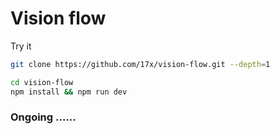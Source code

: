 # Vision flow

Try it 
```bash
git clone https://github.com/17x/vision-flow.git --depth=1
```

```bash
cd vision-flow
npm install && npm run dev
```

### Ongoing ......


